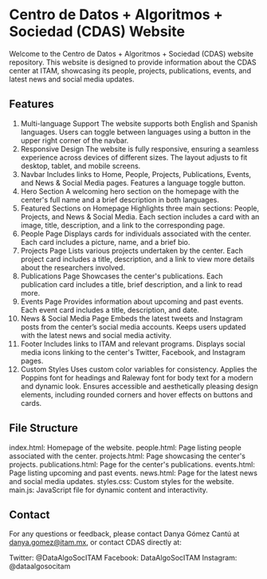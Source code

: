 # Centro de Datos + Algoritmos + Sociedad (CDAS) Website
Welcome to the Centro de Datos + Algoritmos + Sociedad (CDAS) website repository. This website is designed to provide information about the CDAS center at ITAM, showcasing its people, projects, publications, events, and latest news and social media updates.

## Features
1. Multi-language Support
The website supports both English and Spanish languages.
Users can toggle between languages using a button in the upper right corner of the navbar.
2. Responsive Design
The website is fully responsive, ensuring a seamless experience across devices of different sizes.
The layout adjusts to fit desktop, tablet, and mobile screens.
3. Navbar
Includes links to Home, People, Projects, Publications, Events, and News & Social Media pages.
Features a language toggle button.
4. Hero Section
A welcoming hero section on the homepage with the center's full name and a brief description in both languages.
5. Featured Sections on Homepage
Highlights three main sections: People, Projects, and News & Social Media.
Each section includes a card with an image, title, description, and a link to the corresponding page.
6. People Page
Displays cards for individuals associated with the center.
Each card includes a picture, name, and a brief bio.
7. Projects Page
Lists various projects undertaken by the center.
Each project card includes a title, description, and a link to view more details about the researchers involved.
8. Publications Page
Showcases the center's publications.
Each publication card includes a title, brief description, and a link to read more.
9. Events Page
Provides information about upcoming and past events.
Each event card includes a title, description, and date.
10. News & Social Media Page
Embeds the latest tweets and Instagram posts from the center’s social media accounts.
Keeps users updated with the latest news and social media activity.
11. Footer
Includes links to ITAM and relevant programs.
Displays social media icons linking to the center's Twitter, Facebook, and Instagram pages.
12. Custom Styles
Uses custom color variables for consistency.
Applies the Poppins font for headings and Raleway font for body text for a modern and dynamic look.
Ensures accessible and aesthetically pleasing design elements, including rounded corners and hover effects on buttons and cards.

## File Structure

index.html: Homepage of the website.
people.html: Page listing people associated with the center.
projects.html: Page showcasing the center's projects.
publications.html: Page for the center's publications.
events.html: Page listing upcoming and past events.
news.html: Page for the latest news and social media updates.
styles.css: Custom styles for the website.
main.js: JavaScript file for dynamic content and interactivity.

## Contact
For any questions or feedback, please contact Danya Gómez Cantú at danya.gomez@itam.mx, or contact CDAS directly at:

Twitter: @DataAlgoSocITAM
Facebook: DataAlgoSocITAM
Instagram: @dataalgosocitam
